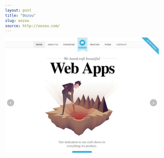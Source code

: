 ```yaml
---
layout: post
title: "Oozou"
slug: oozou
source: http://oozou.com/
---
```


<img src="/assets/img/screenshots/oozou.jpg">
